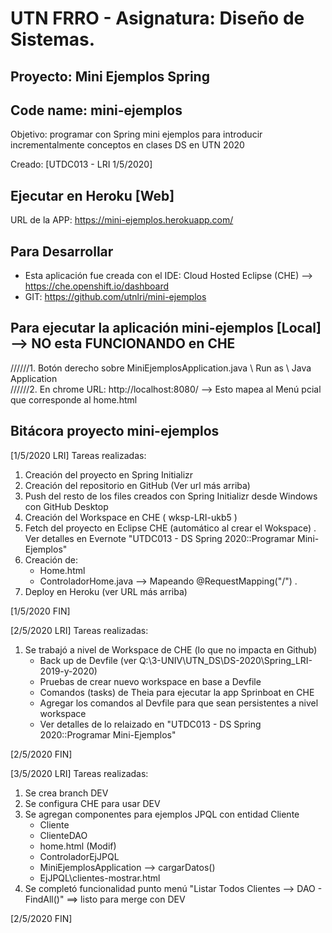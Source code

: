 # UTN FRRO - Asignatura: Diseño de Sistemas.
## Proyecto: Mini Ejemplos Spring   
##    Code name:  mini-ejemplos
Objetivo: programar con Spring mini ejemplos para introducir incrementalmente conceptos en clases DS en UTN 2020

Creado: [UTDC013 - LRI 1/5/2020]

## Ejecutar en Heroku [Web] 
URL de la APP: https://mini-ejemplos.herokuapp.com/ 

## Para Desarrollar
+ Esta aplicación fue creada con el IDE: Cloud Hosted Eclipse (CHE) --> https://che.openshift.io/dashboard
+ GIT: https://github.com/utnlri/mini-ejemplos

## Para ejecutar la aplicación mini-ejemplos [Local] --> NO esta FUNCIONANDO en CHE
//////1. Botón derecho sobre MiniEjemplosApplication.java \ Run as \ Java Application   
//////2. En chrome URL: http://localhost:8080/ --> Esto mapea al Menú pcial que corresponde al home.html 

## Bitácora proyecto mini-ejemplos
[1/5/2020 LRI] Tareas realizadas:     
1. Creación del proyecto en Spring Initializr  
2. Creación del repositorio en GitHub (Ver url más arriba)
3. Push del resto de los files creados con Spring Initializr desde Windows con GitHub Desktop
4. Creación del Workspace en CHE ( wksp-LRI-ukb5 )  
5. Fetch del proyecto en Eclipse CHE (automático al crear el Wokspace)
.
Ver detalles en Evernote "UTDC013 - DS Spring 2020::Programar Mini-Ejemplos"  
6. Creación de:   
   + Home.html  
   + ControladorHome.java  --> Mapeando @RequestMapping("/")
   .
7. Deploy en Heroku (ver URL más arriba)

[1/5/2020 FIN]

[2/5/2020 LRI] Tareas realizadas: 
1. Se trabajó a nivel de Workspace de CHE (lo que no impacta en Github)
    + Back up de Devfile (ver Q:\3-UNIV\UTN_DS\DS-2020\Spring_LRI-2019-y-2020)
    + Pruebas de crear nuevo workspace en base a Devfile
    + Comandos (tasks) de Theia para ejecutar la app Sprinboat en CHE
    + Agregar los comandos al Devfile para que sean persistentes a nivel workspace
    + Ver detalles de lo relaizado en "UTDC013 - DS Spring 2020::Programar Mini-Ejemplos"

[2/5/2020 FIN]

[3/5/2020 LRI] Tareas realizadas: 
1. Se crea branch DEV
2. Se configura CHE para usar DEV
3. Se agregan componentes para ejemplos JPQL con entidad Cliente
    + Cliente
    + ClienteDAO
    + home.html (Modif)
    + ControladorEjJPQL
    + MiniEjemplosApplication --> cargarDatos()
    + EjJPQL\clientes-mostrar.html
4. Se completó funcionalidad punto menú "Listar Todos Clientes --> DAO - FindAll()" ==> listo para merge con DEV

[2/5/2020 FIN]
